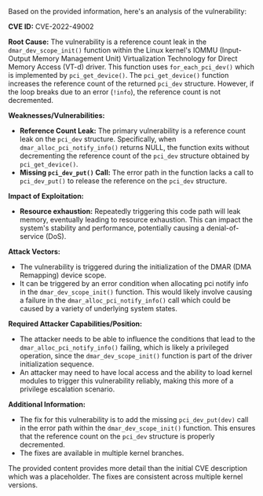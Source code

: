 Based on the provided information, here's an analysis of the vulnerability:

**CVE ID:** CVE-2022-49002

**Root Cause:**
The vulnerability is a reference count leak in the `dmar_dev_scope_init()` function within the Linux kernel's IOMMU (Input-Output Memory Management Unit) Virtualization Technology for Direct Memory Access (VT-d) driver. This function uses `for_each_pci_dev()` which is implemented by `pci_get_device()`. The `pci_get_device()` function increases the reference count of the returned `pci_dev` structure. However, if the loop breaks due to an error (`!info`), the reference count is not decremented.

**Weaknesses/Vulnerabilities:**
- **Reference Count Leak:**  The primary vulnerability is a reference count leak on the `pci_dev` structure. Specifically, when `dmar_alloc_pci_notify_info()` returns NULL, the function exits without decrementing the reference count of the `pci_dev` structure obtained by `pci_get_device()`.
- **Missing `pci_dev_put()` Call:** The error path in the function lacks a call to `pci_dev_put()` to release the reference on the `pci_dev` structure.

**Impact of Exploitation:**
- **Resource exhaustion:** Repeatedly triggering this code path will leak memory, eventually leading to resource exhaustion. This can impact the system's stability and performance, potentially causing a denial-of-service (DoS).

**Attack Vectors:**
- The vulnerability is triggered during the initialization of the DMAR (DMA Remapping) device scope.
-  It can be triggered by an error condition when allocating pci notify info in the `dmar_dev_scope_init()` function. This would likely involve causing a failure in the `dmar_alloc_pci_notify_info()` call which could be caused by a variety of underlying system states.

**Required Attacker Capabilities/Position:**
- The attacker needs to be able to influence the conditions that lead to the `dmar_alloc_pci_notify_info()` failing, which is likely a privileged operation, since the `dmar_dev_scope_init()` function is part of the driver initialization sequence.
-  An attacker may need to have local access and the ability to load kernel modules to trigger this vulnerability reliably, making this more of a privilege escalation scenario.

**Additional Information:**
- The fix for this vulnerability is to add the missing `pci_dev_put(dev)` call in the error path within the `dmar_dev_scope_init()` function. This ensures that the reference count on the `pci_dev` structure is properly decremented.
- The fixes are available in multiple kernel branches.

The provided content provides more detail than the initial CVE description which was a placeholder. The fixes are consistent across multiple kernel versions.